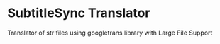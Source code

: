 # SubtitleSync Translator
Translator of str files using googletrans library with Large File Support
